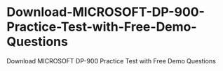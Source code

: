 # Download-MICROSOFT-DP-900-Practice-Test-with-Free-Demo-Questions
Download MICROSOFT  DP-900 Practice Test with Free Demo Questions

